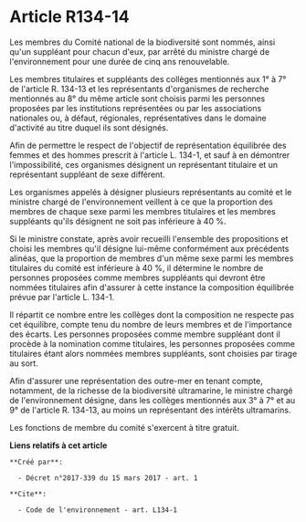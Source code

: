 # Article R134-14

Les membres du Comité national de la biodiversité sont nommés, ainsi qu'un suppléant pour chacun d'eux, par arrêté du
ministre chargé de l'environnement pour une durée de cinq ans renouvelable.

Les membres titulaires et suppléants des collèges mentionnés aux 1° à 7° de l'article R. 134-13 et les représentants
d'organismes de recherche mentionnés au 8° du même article sont choisis parmi les personnes proposées par les institutions
représentées ou par les associations nationales ou, à défaut, régionales, représentatives dans le domaine d'activité au titre
duquel ils sont désignés.

Afin de permettre le respect de l'objectif de représentation équilibrée des femmes et des hommes prescrit à l'article L.
134-1, et sauf à en démontrer l'impossibilité, ces organismes désignent un représentant titulaire et un représentant
suppléant de sexe différent.

Les organismes appelés à désigner plusieurs représentants au comité et le ministre chargé de l'environnement veillent à ce
que la proportion des membres de chaque sexe parmi les membres titulaires et les membres suppléants qu'ils désignent ne soit
pas inférieure à 40 %.

Si le ministre constate, après avoir recueilli l'ensemble des propositions et choisi les membres qu'il désigne lui-même
conformément aux précédents alinéas, que la proportion de membres d'un même sexe parmi les membres titulaires du comité est
inférieure à 40 %, il détermine le nombre de personnes proposées comme membres suppléants qui devront être nommées titulaires
afin d'assurer à cette instance la composition équilibrée prévue par l'article L. 134-1.

Il répartit ce nombre entre les collèges dont la composition ne respecte pas cet équilibre, compte tenu du nombre de leurs
membres et de l'importance des écarts. Les personnes proposées comme membre suppléant dont il procède à la nomination comme
titulaires, les personnes proposées comme titulaires étant alors nommées membres suppléants, sont choisies par tirage au
sort.

Afin d'assurer une représentation des outre-mer en tenant compte, notamment, de la richesse de la biodiversité ultramarine,
le ministre chargé de l'environnement désigne, dans les collèges mentionnés aux 3° à 7° et au 9° de l'article R. 134-13, au
moins un représentant des intérêts ultramarins.

Les fonctions de membre du comité s'exercent à titre gratuit.

**Liens relatifs à cet article**

	**Créé par**:

	  - Décret n°2017-339 du 15 mars 2017 - art. 1

	**Cite**:

	  - Code de l'environnement - art. L134-1
